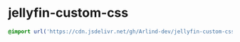 # jellyfin-custom-css

```css
@import url('https://cdn.jsdelivr.net/gh/Arlind-dev/jellyfin-custom-css@main/style.css');
```
